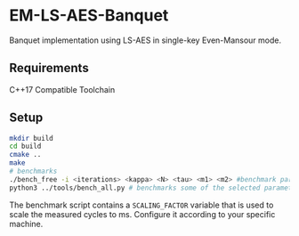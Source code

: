 # EM-LS-AES-Banquet
Banquet implementation using LS-AES in single-key Even-Mansour mode.


## Requirements

C++17 Compatible Toolchain

## Setup

```bash
mkdir build
cd build
cmake ..
make 
# benchmarks
./bench_free -i <iterations> <kappa> <N> <tau> <m1> <m2> #benchmark parameters freely
python3 ../tools/bench_all.py # benchmarks some of the selected parameters
```

The benchmark script contains a `SCALING_FACTOR` variable that is used to scale the measured cycles to ms. Configure it according to your specific machine.
